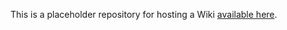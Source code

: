 This is a placeholder repository for hosting a Wiki [available here](https://github.com/maciejsszmigiero/wiki/wiki).
